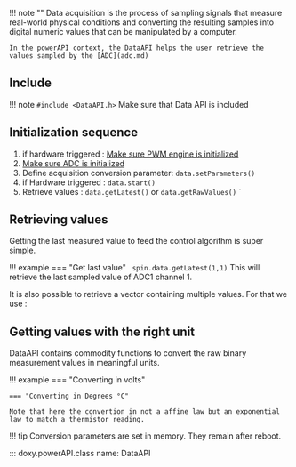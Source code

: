 !!! note ""
    Data acquisition is the process of sampling signals that measure real-world physical conditions and converting the resulting samples into digital numeric values that can be manipulated by a computer.

    In the powerAPI context, the DataAPI helps the user retrieve the values sampled by the [ADC](adc.md)

## Include

!!! note 
    ```
    #include <DataAPI.h>
    ```
    Make sure that Data API is included

## Initialization sequence 

1.  if hardware triggered : [Make sure PWM engine is initialized](pwm/#initialization-sequence)
2.  [Make sure ADC is initialized](adc/#initialization-sequence) 
2.  Define acquisition conversion parameter: `data.setParameters()`
3.  if Hardware triggered : `data.start()`
4.  Retrieve values : `data.getLatest()` or `data.getRawValues()`
`
## Retrieving values

Getting the last measured value to feed the control algorithm is super simple. 

!!! example 
    === "Get last value"
        ``` 
            spin.data.getLatest(1,1)
        ```
        This will retrieve the last sampled value of ADC1 channel 1. 

It is also possible to retrieve a vector containing multiple values. For that we use :


## Getting values with the right unit

DataAPI contains commodity functions to convert the raw binary measurement values in meaningful units. 

!!! example 
    === "Converting in volts"

    === "Converting in Degrees °C"

    Note that here the convertion in not a affine law but an exponential law to match a thermistor reading.

!!! tip 
    Conversion parameters are set in memory. They remain after reboot.

::: doxy.powerAPI.class
name: DataAPI